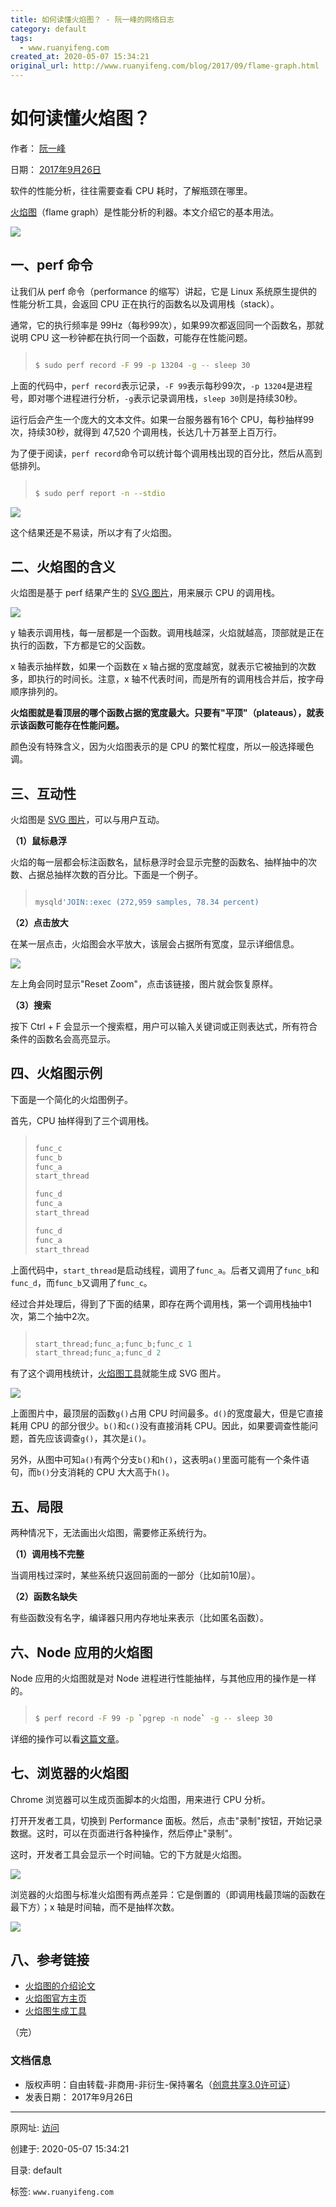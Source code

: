 ```yaml
---
title: 如何读懂火焰图？ - 阮一峰的网络日志
category: default
tags: 
  - www.ruanyifeng.com
created_at: 2020-05-07 15:34:21
original_url: http://www.ruanyifeng.com/blog/2017/09/flame-graph.html
---
```


# 如何读懂火焰图？

作者： [阮一峰](http://www.ruanyifeng.com/)

日期： [2017年9月26日](http://www.ruanyifeng.com/blog/2017/09/)

软件的性能分析，往往需要查看 CPU 耗时，了解瓶颈在哪里。

[火焰图](http://www.brendangregg.com/flamegraphs.html)（flame graph）是性能分析的利器。本文介绍它的基本用法。

![](assets/1588836861-0c06f6f275fb4ae37fa9a1ce2ff64997.jpg)

## 一、perf 命令

让我们从 perf 命令（performance 的缩写）讲起，它是 Linux 系统原生提供的性能分析工具，会返回 CPU 正在执行的函数名以及调用栈（stack）。

通常，它的执行频率是 99Hz（每秒99次），如果99次都返回同一个函数名，那就说明 CPU 这一秒钟都在执行同一个函数，可能存在性能问题。

> ```bash
> 
> $ sudo perf record -F 99 -p 13204 -g -- sleep 30
> ```

上面的代码中，`perf record`表示记录，`-F 99`表示每秒99次，`-p 13204`是进程号，即对哪个进程进行分析，`-g`表示记录调用栈，`sleep 30`则是持续30秒。

运行后会产生一个庞大的文本文件。如果一台服务器有16个 CPU，每秒抽样99次，持续30秒，就得到 47,520 个调用栈，长达几十万甚至上百万行。

为了便于阅读，`perf record`命令可以统计每个调用栈出现的百分比，然后从高到低排列。

> ```bash
> 
> $ sudo perf report -n --stdio
> ```

![](assets/1588836861-bcc7c9f429aa2d2f78536e5222519279.jpg)

这个结果还是不易读，所以才有了火焰图。

## 二、火焰图的含义

火焰图是基于 perf 结果产生的 [SVG 图片](http://queue.acm.org/downloads/2016/Gregg4.svg)，用来展示 CPU 的调用栈。

[![](assets/1588836861-0c06f6f275fb4ae37fa9a1ce2ff64997.jpg)](http://queue.acm.org/downloads/2016/Gregg4.svg)

y 轴表示调用栈，每一层都是一个函数。调用栈越深，火焰就越高，顶部就是正在执行的函数，下方都是它的父函数。

x 轴表示抽样数，如果一个函数在 x 轴占据的宽度越宽，就表示它被抽到的次数多，即执行的时间长。注意，x 轴不代表时间，而是所有的调用栈合并后，按字母顺序排列的。

**火焰图就是看顶层的哪个函数占据的宽度最大。只要有"平顶"（plateaus），就表示该函数可能存在性能问题。**

颜色没有特殊含义，因为火焰图表示的是 CPU 的繁忙程度，所以一般选择暖色调。

## 三、互动性

火焰图是 [SVG 图片](http://queue.acm.org/downloads/2016/Gregg4.svg)，可以与用户互动。

**（1）鼠标悬浮**

火焰的每一层都会标注函数名，鼠标悬浮时会显示完整的函数名、抽样抽中的次数、占据总抽样次数的百分比。下面是一个例子。

> ```javascript
> 
> mysqld'JOIN::exec (272,959 samples, 78.34 percent)
> ```

**（2）点击放大**

在某一层点击，火焰图会水平放大，该层会占据所有宽度，显示详细信息。

![](assets/1588836861-8660725a8408792c9bf6bb1679877207.jpg)

左上角会同时显示"Reset Zoom"，点击该链接，图片就会恢复原样。

**（3）搜索**

按下 Ctrl + F 会显示一个搜索框，用户可以输入关键词或正则表达式，所有符合条件的函数名会高亮显示。

## 四、火焰图示例

下面是一个简化的火焰图例子。

首先，CPU 抽样得到了三个调用栈。

> ```javascript
> 
> func_c 
> func_b 
> func_a 
> start_thread 
> 
> func_d 
> func_a 
> start_thread 
> 
> func_d 
> func_a 
> start_thread
> ```

上面代码中，`start_thread`是启动线程，调用了`func_a`。后者又调用了`func_b`和`func_d`，而`func_b`又调用了`func_c`。

经过合并处理后，得到了下面的结果，即存在两个调用栈，第一个调用栈抽中1次，第二个抽中2次。

> ```javascript
> 
> start_thread;func_a;func_b;func_c 1 
> start_thread;func_a;func_d 2
> ```

有了这个调用栈统计，[火焰图工具](https://github.com/brendangregg/FlameGraph)就能生成 SVG 图片。

![](assets/1588836861-a123ed7fe95a1784d557953f85b66623.jpg)

上面图片中，最顶层的函数`g()`占用 CPU 时间最多。`d()`的宽度最大，但是它直接耗用 CPU 的部分很少。`b()`和`c()`没有直接消耗 CPU。因此，如果要调查性能问题，首先应该调查`g()`，其次是`i()`。

另外，从图中可知`a()`有两个分支`b()`和`h()`，这表明`a()`里面可能有一个条件语句，而`b()`分支消耗的 CPU 大大高于`h()`。

## 五、局限

两种情况下，无法画出火焰图，需要修正系统行为。

**（1）调用栈不完整**

当调用栈过深时，某些系统只返回前面的一部分（比如前10层）。

**（2）函数名缺失**

有些函数没有名字，编译器只用内存地址来表示（比如匿名函数）。

## 六、Node 应用的火焰图

Node 应用的火焰图就是对 Node 进程进行性能抽样，与其他应用的操作是一样的。

> ```bash
> 
> $ perf record -F 99 -p `pgrep -n node` -g -- sleep 30
> ```

详细的操作可以看[这篇文章](http://www.brendangregg.com/blog/2014-09-17/node-flame-graphs-on-linux.html)。

## 七、浏览器的火焰图

Chrome 浏览器可以生成页面脚本的火焰图，用来进行 CPU 分析。

打开开发者工具，切换到 Performance 面板。然后，点击"录制"按钮，开始记录数据。这时，可以在页面进行各种操作，然后停止"录制"。

这时，开发者工具会显示一个时间轴。它的下方就是火焰图。

![](assets/1588836861-6a1b7237322934fee751cc1e890b5d92.jpg)

浏览器的火焰图与标准火焰图有两点差异：它是倒置的（即调用栈最顶端的函数在最下方）；x 轴是时间轴，而不是抽样次数。

![](assets/1588836861-4e1a503726d4818d0bd3633957589290.jpg)

## 八、参考链接

*   [火焰图的介绍论文](http://queue.acm.org/detail.cfm?id=2927301)
*   [火焰图官方主页](http://www.brendangregg.com/flamegraphs.html)
*   [火焰图生成工具](https://github.com/brendangregg/FlameGraph)

（完）

### 文档信息

*   版权声明：自由转载-非商用-非衍生-保持署名（[创意共享3.0许可证](http://creativecommons.org/licenses/by-nc-nd/3.0/deed.zh)）
*   发表日期： 2017年9月26日

---------------------------------------------------


原网址: [访问](http://www.ruanyifeng.com/blog/2017/09/flame-graph.html)

创建于: 2020-05-07 15:34:21

目录: default

标签: `www.ruanyifeng.com`

